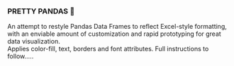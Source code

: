 ### **PRETTY PANDAS  🌺**
An attempt to restyle Pandas Data Frames to reflect Excel-style formatting, with an enviable amount of customization and rapid prototyping for great data visualization.</br>
Applies color-fill, text, borders and font attributes. Full instructions to follow.....</br>
